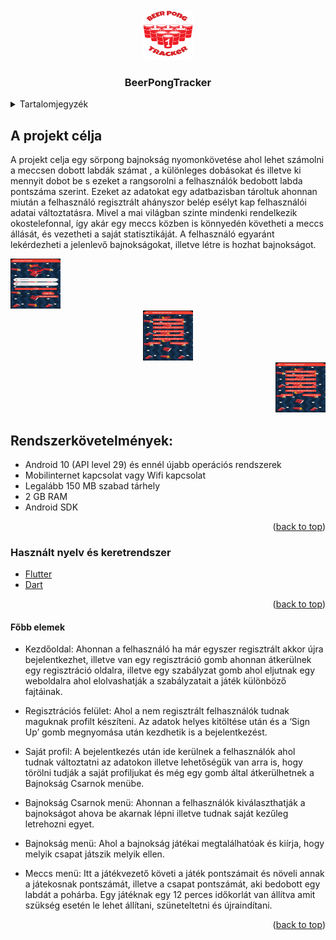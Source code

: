 <div id="top"></div>


<!-- PROJECT LOGO -->
<br />
<div align="center">
    <img src="assets/images/beerpong.png" alt="Logo" width="80" height="80">
  <h3 align="center">BeerPongTracker</h3>
</div>


<!-- TABLE OF CONTENTS -->
<details>
  <summary>Tartalomjegyzék</summary>
  <ol>
    <li>
      <a href="#A projekt célja">A projekt célja</a>
    </li>
    <li><a href="#Rendszerkövetelmények">Rendszerkövetelmények</a></li>
    <li><a href="#Használt nyelv és keretrendszer">Használt nyelv és keretrendszer</a></li>
    <li><a href="# Főbb elemek">Főbb elemek</a></li>
  </ol>
</details>

<!-- ABOUT THE PROJECT -->
## A projekt célja

A projekt celja egy sörpong  bajnokság nyomonkövetése ahol lehet számolni a meccsen dobott labdák számat , a különleges dobásokat és illetve ki mennyit dobot be s ezeket a rangsorolni a felhasználók bedobott labda pontszáma szerint. Ezeket az adatokat egy adatbazisban tároltuk ahonnan miután a felhasználó regisztrált ahányszor belép esélyt kap felhasználói adatai változtatásra. Mivel a mai világban szinte mindenki rendelkezik okostelefonnal, így akár egy meccs közben is könnyedén követheti a meccs állását, és vezetheti a saját statisztikáját. A felhasználó egyaránt lekérdezheti a jelenlevő bajnokságokat, illetve létre is hozhat bajnokságot.


<div align="left">
    <img src="assets/images/screen1.png" alt="Logo" width="80" height="80">
</div>
<div align="center">
    <img src="assets/images/screen2.png" alt="Logo" width="80" height="80">
</div>
<div align="right">
    <img src="assets/images/screen2.png" alt="Logo" width="80" height="80">
</div>

## Rendszerkövetelmények:
* Android 10 (API level 29) és ennél újabb operációs rendszerek
* Mobilinternet kapcsolat vagy Wifi kapcsolat
* Legalább 150 MB szabad tárhely
* 2 GB RAM
* Android SDK


<p align="right">(<a href="#top">back to top</a>)</p>

### Használt nyelv és keretrendszer

* [Flutter](https://flutter.dev/)
* [Dart](https://dart.dev/)

<p align="right">(<a href="#top">back to top</a>)</p>

#### Főbb elemek

* Kezdőoldal: Ahonnan a felhasználó ha már egyszer regisztrált akkor újra bejelentkezhet, illetve van egy regisztráció gomb ahonnan átkerülnek egy regisztráció oldalra, illetve egy szabályzat gomb ahol eljutnak egy weboldalra ahol elolvashatják a szabályzatait a játék különböző fajtáinak.

* Regisztrációs felület: Ahol a nem regisztrált felhasználók tudnak maguknak profilt készíteni. Az adatok helyes kitöltése után és a ‘Sign Up’ gomb megnyomása után kezdhetik is a bejelentkezést.

* Saját profil: A bejelentkezés után ide kerülnek a felhasználók ahol tudnak változtatni az adatokon illetve lehetőségük van arra is, hogy törölni tudják a saját profiljukat és még egy gomb által átkerülhetnek a Bajnokság Csarnok menübe.

* Bajnokság Csarnok menü: Ahonnan a felhasználók kiválaszthatják a bajnokságot ahova be akarnak lépni illetve tudnak saját kezűleg letrehozni egyet.

* Bajnokság menü: Ahol a bajnokság játékai megtalálhatóak és kiírja, hogy melyik csapat játszik melyik ellen.

* Meccs menü: Itt a játékvezető követi a játék pontszámait és növeli annak a játekosnak pontszámát, illetve a csapat pontszámát, aki bedobott egy labdát a pohárba. Egy játéknak egy 12 perces időkorlát van állítva amit szükség esetén le lehet állítani, szüneteltetni és újraindítani.

<p align="right">(<a href="#top">back to top</a>)</p>
